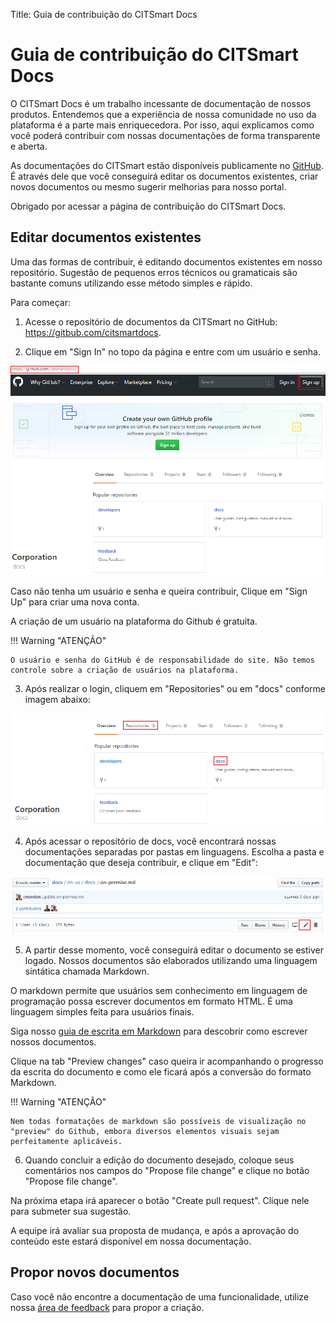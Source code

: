 Title: Guia de contribuição do CITSmart Docs

# Guia de contribuição do CITSmart Docs

O CITSmart Docs é um trabalho incessante de documentação de nossos produtos. Entendemos que a experiência de nossa comunidade no uso da plataforma é a parte mais enriquecedora. Por isso, aqui explicamos como você poderá contribuir com nossas documentações de forma transparente e aberta.

As documentações do CITSmart estão disponíveis publicamente no [GitHub](https://github.com/citsmartdocs/). É através dele que você conseguirá editar os documentos existentes, criar novos documentos ou mesmo sugerir melhorias para nosso portal.

Obrigado por acessar a página de contribuição do CITSmart Docs.

## Editar documentos existentes

 

Uma das formas de contribuir, é editando documentos existentes em nosso repositório. Sugestão de pequenos erros técnicos ou gramaticais são bastante comuns utilizando esse método simples e rápido.

Para começar:

 

1) Acesse o repositório de documentos da CITSmart no GitHub: https://gitbub.com/citsmartdocs.

2) Clique em "Sign In" no topo da página e entre com um usuário e senha.

 

![Screenshot](images/contribution-signin.png)

 

 

Caso não tenha um usuário e senha e queira contribuir, Clique em "Sign Up" para criar uma nova conta.

A criação de um usuário na plataforma do Github é gratuita.

 

!!! Warning "ATENÇÃO"

 

    O usuário e senha do GitHub é de responsabilidade do site. Não temos controle sobre a criação de usuários na plataforma.

 

3) Após realizar o login, cliquem em "Repositories" ou em "docs" conforme imagem abaixo:

 

![Screenshot](images/contribution-repositories.png)

 

4) Após acessar o repositório de docs, você encontrará nossas documentações separadas por pastas em linguagens. Escolha a pasta e documentação que deseja contribuir, e clique em "Edit":

 

![Screenshot](images/contribution-edit-files.png)

 

5) A partir desse momento, você conseguirá editar o documento se estiver logado. Nossos documentos são elaborados utilizando uma linguagem sintática chamada Markdown.

O markdown permite que usuários sem conhecimento em linguagem de programação possa escrever documentos em formato HTML. É uma linguagem simples feita para usuários finais.

Siga nosso [guia de escrita em Markdown](https://docs.citsmart.com/pt-br/markdown.html) para descobrir como escrever nossos documentos.

 

Clique na tab "Preview changes" caso queira ir acompanhando o progresso da escrita do documento e como ele ficará após a conversão do formato Markdown.

 

!!! Warning "ATENÇÃO"

 

    Nem todas formatações de markdown são possíveis de visualização no "preview" do Github, embora diversos elementos visuais sejam perfeitamente aplicáveis.

               

6) Quando concluir a edição do documento desejado, coloque seus comentários nos campos do "Propose file change" e clique no botão "Propose file change".

Na próxima etapa irá aparecer o botão "Create pull request". Clique nele para submeter sua sugestão.

 

A equipe irá avaliar sua proposta de mudança, e após a aprovação do conteúdo este estará disponível em nossa documentação.

## Propor novos documentos

Caso você não encontre a documentação de uma funcionalidade, utilize nossa [área de feedback][1] para propor a criação.


[1]:https://github.com/citsmartdocs/feedback
 
